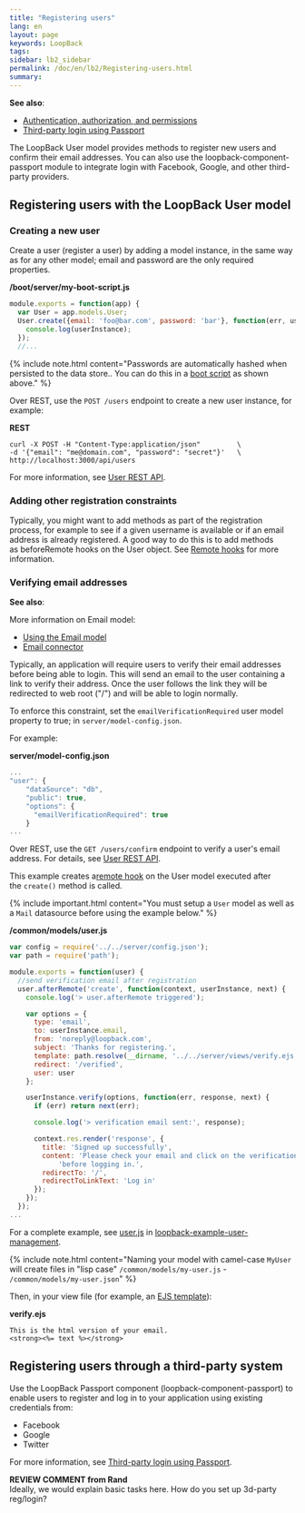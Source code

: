 ```yaml
---
title: "Registering users"
lang: en
layout: page
keywords: LoopBack
tags:
sidebar: lb2_sidebar
permalink: /doc/en/lb2/Registering-users.html
summary:
---
```


**See also**:

* [Authentication, authorization, and permissions](/doc/{{page.lang}}/lb2/Authentication-authorization-and-permissions.html)
* [Third-party login using Passport](/doc/{{page.lang}}/lb2/Third-party-login-using-Passport.html)

The LoopBack User model provides methods to register new users and confirm their email addresses.
You can also use the loopback-component-passport module to integrate login with Facebook, Google, and other third-party providers.

## Registering users with the LoopBack User model

### Creating a new user

Create a user (register a user) by adding a model instance, in the same way as for any other model; email and password are the only required properties.

**/boot/server/my-boot-script.js**

```javascript
module.exports = function(app) {
  var User = app.models.User;
  User.create({email: 'foo@bar.com', password: 'bar'}, function(err, userInstance) {
    console.log(userInstance);
  });
  //...
```

{% include note.html content="Passwords are automatically hashed when persisted to the data store..
You can do this in a [boot script](Defining-boot-scripts.html) as shown above." %}

Over REST, use the `POST /users` endpoint to create a new user instance, for example:

**REST**

```
curl -X POST -H "Content-Type:application/json"         \
-d '{"email": "me@domain.com", "password": "secret"}'   \
http://localhost:3000/api/users
```

For more information, see [User REST API](/doc/{{page.lang}}/lb2/User-REST-API.html#UserRESTAPI-Loginuser).

### Adding other registration constraints

Typically, you might want to add methods as part of the registration process,
for example to see if a given username is available or if an email address is already registered.
A good way to do this is to add methods as beforeRemote hooks on the User object. See [Remote hooks](/doc/{{page.lang}}/lb2/Remote-hooks.html) for more information.

### Verifying email addresses

**See also**:

More information on Email model:

* [Using the Email model](/doc/{{page.lang}}/lb2/Using-built-in-models.html#Usingbuilt-inmodels-Emailmodel)
* [Email connector](/doc/{{page.lang}}/lb2/Email-connector.html)

Typically, an application will require users to verify their email addresses before being able to login.
This will send an email to the user containing a link to verify their address.
Once the user follows the link they will be redirected to web root ("/") and will be able to login normally.

To enforce this constraint, set the `emailVerificationRequired` user model property to true; in `server/model-config.json`.

For example:

**server/model-config.json**

```javascript
...
"user": {
    "dataSource": "db",
    "public": true,
    "options": {
      "emailVerificationRequired": true
    }
...
```

Over REST, use the `GET /users/confirm` endpoint to verify a user's email address.
For details, see [User REST API](/doc/{{page.lang}}/lb2/User-REST-API.html#UserRESTAPI-Confirmemailaddress).

This example creates a[remote hook](/doc/{{page.lang}}/lb2/Remote-hooks.html) on the User model executed after the `create()` method is called.

{% include important.html content="You must setup a `User` model as well as a `Mail` datasource before using the example below." %}

**/common/models/user.js**

```javascript
var config = require('../../server/config.json');
var path = require('path');

module.exports = function(user) {
  //send verification email after registration
  user.afterRemote('create', function(context, userInstance, next) {
    console.log('> user.afterRemote triggered');

    var options = {
      type: 'email',
      to: userInstance.email,
      from: 'noreply@loopback.com',
      subject: 'Thanks for registering.',
      template: path.resolve(__dirname, '../../server/views/verify.ejs'),
      redirect: '/verified',
      user: user
    };

    userInstance.verify(options, function(err, response, next) {
      if (err) return next(err);

      console.log('> verification email sent:', response);

      context.res.render('response', {
        title: 'Signed up successfully',
        content: 'Please check your email and click on the verification link ' -
            'before logging in.',
        redirectTo: '/',
        redirectToLinkText: 'Log in'
      });
    });
  });
...
```

For a complete example, see [user.js](https://github.com/strongloop/loopback-faq-user-management/blob/master/common/models/user.js)
in [loopback-example-user-management](https://github.com/strongloop/loopback-example-user-management).

{% include note.html content="Naming your model with camel-case `MyUser` will create files in \"lisp case\" `/common/models/my-user.js` - `/common/models/my-user.json`" %}

Then, in your view file (for example, an [EJS template](http://www.embeddedjs.com/)):

**verify.ejs**

```
This is the html version of your email.
<strong><%= text %></strong>
```

## Registering users through a third-party system

Use the LoopBack Passport component (loopback-component-passport) to enable users to register and log in to your application using existing credentials from:

* Facebook
* Google
* Twitter

For more information, see [Third-party login using Passport](/doc/{{page.lang}}/lb2/Third-party-login-using-Passport.html).

<div class="sl-hidden"><strong>REVIEW COMMENT from Rand</strong><br>Ideally, we would explain basic tasks here. How do you set up 3d-party reg/login?</div>
